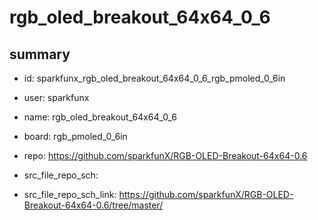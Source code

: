 # rgb_oled_breakout_64x64_0_6
 
## summary 
* id: sparkfunx_rgb_oled_breakout_64x64_0_6_rgb_pmoled_0_6in
* user: sparkfunx
* name: rgb_oled_breakout_64x64_0_6
* board: rgb_pmoled_0_6in
* repo: https://github.com/sparkfunX/RGB-OLED-Breakout-64x64-0.6



* src_file_repo_sch: 
* src_file_repo_sch_link: https://github.com/sparkfunX/RGB-OLED-Breakout-64x64-0.6/tree/master/






